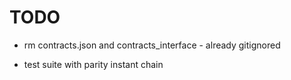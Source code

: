 # TODO

- rm contracts.json and contracts_interface - already gitignored

- test suite with parity instant chain
